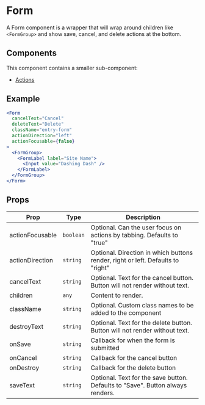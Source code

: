 # Form

A Form component is a wrapper that will wrap around children like `<FormGroup>` and show save, cancel, and delete actions at the bottom.

## Components

This component contains a smaller sub-component:

- [Actions](./Actions/README.md)

## Example

```jsx
<Form
  cancelText="Cancel"
  deleteText="Delete"
  className="entry-form"
  actionDirection="left"
  actionFocusable={false}
>
  <FormGroup>
    <FormLabel label="Site Name">
      <Input value="Dashing Dash" />
    </FormLabel>
  </FormGroup>
</Form>
```

## Props

| Prop            | Type      | Description                                                                     |
| --------------- | --------- | ------------------------------------------------------------------------------- |
| actionFocusable | `boolean` | Optional. Can the user focus on actions by tabbing. Defaults to "true"          |
| actionDirection | `string`  | Optional. Direction in which buttons render, right or left. Defaults to "right" |
| cancelText      | `string`  | Optional. Text for the cancel button. Button will not render without text.      |
| children        | `any`     | Content to render.                                                              |
| className       | `string`  | Optional. Custom class names to be added to the component                       |
| destroyText     | `string`  | Optional. Text for the delete button. Button will not render without text.      |
| onSave          | `string`  | Callback for when the form is submitted                                         |
| onCancel        | `string`  | Callback for the cancel button                                                  |
| onDestroy       | `string`  | Callback for the delete button                                                  |
| saveText        | `string`  | Optional. Text for the save button. Defaults to "Save". Button always renders.  |
